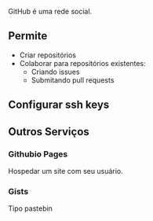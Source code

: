 GitHub é uma rede social.


Permite
-------

- Criar repositórios
- Colaborar para repositórios existentes:
    - Criando issues
    - Submitando pull requests

Configurar ssh keys
-------------------

Outros Serviços
---------------

### Githubio Pages

Hospedar um site com seu usuário.

### Gists

Tipo pastebin


